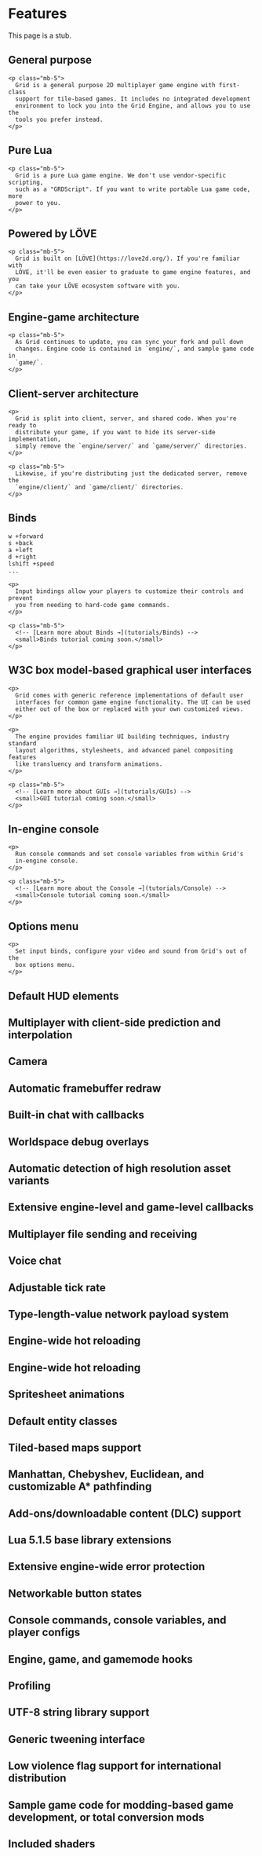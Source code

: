 # Features

<div class="alert alert-warning mb-5" role="alert">
  This page is a stub.
</div>

<div class="row">
  <div class="col-6">
    <h2>
      General purpose
    </h2>

    <p class="mb-5">
      Grid is a general purpose 2D multiplayer game engine with first-class
      support for tile-based games. It includes no integrated development
      environment to lock you into the Grid Engine, and allows you to use the
      tools you prefer instead.
    </p>
  </div>

  <div class="col-6">
    <h2>
      Pure Lua
    </h2>

    <p class="mb-5">
      Grid is a pure Lua game engine. We don't use vendor-specific scripting,
      such as a "GRDScript". If you want to write portable Lua game code, more
      power to you.
    </p>
  </div>

  <div class="col-6">
    <h2>
      Powered by LÖVE
    </h2>

    <p class="mb-5">
      Grid is built on [LÖVE](https://love2d.org/). If you're familiar with
      LÖVE, it'll be even easier to graduate to game engine features, and you
      can take your LÖVE ecosystem software with you.
    </p>
  </div>

  <div class="col-6">
    <h2>
      Engine-game architecture
    </h2>

    <p class="mb-5">
      As Grid continues to update, you can sync your fork and pull down
      changes. Engine code is contained in `engine/`, and sample game code in
      `game/`.
    </p>
  </div>

  <div class="col-6">
    <h2>
      Client-server architecture
    </h2>

    <p>
      Grid is split into client, server, and shared code. When you're ready to
      distribute your game, if you want to hide its server-side implementation,
      simply remove the `engine/server/` and `game/server/` directories.
    </p>

    <p class="mb-5">
      Likewise, if you're distributing just the dedicated server, remove the
      `engine/client/` and `game/client/` directories.
    </p>
  </div>

  <div class="col-6">
    <h2>
      Binds
    </h2>
    <pre><code>w +forward
s +back
a +left
d +right
lshift +speed
...</code></pre>

    <p>
      Input bindings allow your players to customize their controls and prevent
      you from needing to hard-code game commands.
    </p>

    <p class="mb-5">
      <!-- [Learn more about Binds →](tutorials/Binds) -->
      <small>Binds tutorial coming soon.</small>
    </p>
  </div>

  <div class="col-6">
    <h2>
      W3C box model-based graphical user interfaces
    </h2>

    <p>
      Grid comes with generic reference implementations of default user
      interfaces for common game engine functionality. The UI can be used
      either out of the box or replaced with your own customized views.
    </p>

    <p>
      The engine provides familiar UI building techniques, industry standard
      layout algorithms, stylesheets, and advanced panel compositing features
      like transluency and transform animations.
    </p>

    <p class="mb-5">
      <!-- [Learn more about GUIs →](tutorials/GUIs) -->
      <small>GUI tutorial coming soon.</small>
    </p>
  </div>

  <div class="col-6">
    <h2>
      In-engine console
    </h2>

    <p>
      Run console commands and set console variables from within Grid's
      in-engine console.
    </p>

    <p class="mb-5">
      <!-- [Learn more about the Console →](tutorials/Console) -->
      <small>Console tutorial coming soon.</small>
    </p>
  </div>

  <div class="col-6">
    <h2>
      Options menu
    </h2>

    <p>
      Set input binds, configure your video and sound from Grid's out of the
      box options menu.
    </p>
  </div>

  <div class="col-6">
    <h2>
      Default HUD elements
    </h2>
  </div>

  <div class="col-6">
    <h2>
      Multiplayer with client-side prediction and interpolation
    </h2>
  </div>

  <div class="col-6">
    <h2>
      Camera
    </h2>
  </div>

  <div class="col-6">
    <h2>
      Automatic framebuffer redraw
    </h2>
  </div>

  <div class="col-6">
    <h2>
      Built-in chat with callbacks
    </h2>
  </div>

  <div class="col-6">
    <h2>
      Worldspace debug overlays
    </h2>
  </div>

  <div class="col-6">
    <h2>
      Automatic detection of high resolution asset variants
    </h2>
  </div>

  <div class="col-6">
    <h2>
      Extensive engine-level and game-level callbacks
    </h2>
  </div>

  <div class="col-6">
    <h2>
      Multiplayer file sending and receiving
    </h2>
  </div>

  <div class="col-6">
    <h2>
      Voice chat
    </h2>
  </div>

  <div class="col-6">
    <h2>
      Adjustable tick rate
    </h2>
  </div>

  <div class="col-6">
    <h2>
      Type-length-value network payload system
    </h2>
  </div>

  <div class="col-6">
    <h2>
      Engine-wide hot reloading
    </h2>
  </div>

  <div class="col-6">
    <h2>
      Engine-wide hot reloading
    </h2>
  </div>

  <div class="col-6">
    <h2>
      Spritesheet animations
    </h2>
  </div>

  <div class="col-6">
    <h2>
      Default entity classes
    </h2>
  </div>

  <div class="col-6">
    <h2>
      Tiled-based maps support
    </h2>
  </div>

  <div class="col-6">
    <h2>
      Manhattan, Chebyshev, Euclidean, and customizable A* pathfinding
    </h2>
  </div>

  <div class="col-6">
    <h2>
      Add-ons/downloadable content (DLC) support
    </h2>
  </div>

  <div class="col-6">
    <h2>
      Lua 5.1.5 base library extensions
    </h2>
  </div>

  <div class="col-6">
    <h2>
      Extensive engine-wide error protection
    </h2>
  </div>

  <div class="col-6">
    <h2>
      Networkable button states
    </h2>
  </div>

  <div class="col-6">
    <h2>
      Console commands, console variables, and player configs
    </h2>
  </div>

  <div class="col-6">
    <h2>
      Engine, game, and gamemode hooks
    </h2>
  </div>

  <div class="col-6">
    <h2>
      Profiling
    </h2>
  </div>

  <div class="col-6">
    <h2>
      UTF-8 string library support
    </h2>
  </div>

  <div class="col-6">
    <h2>
      Generic tweening interface
    </h2>
  </div>

  <div class="col-6">
    <h2>
      Low violence flag support for international distribution
    </h2>
  </div>

  <div class="col-6">
    <h2>
      Sample game code for modding-based game development, or total conversion
      mods
    </h2>
  </div>

  <div class="col-6">
    <h2>
      Included shaders
    </h2>
  </div>
</div>
